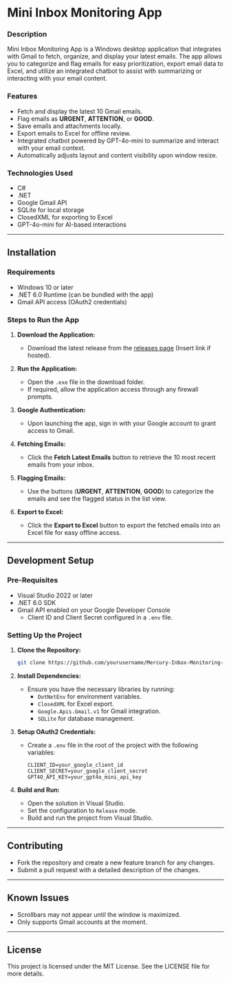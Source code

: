 # **Mini Inbox Monitoring App**

### **Description**

Mini Inbox Monitoring App is a Windows desktop application that integrates with Gmail to fetch, organize, and display your latest emails. The app allows you to categorize and flag emails for easy prioritization, export email data to Excel, and utilize an integrated chatbot to assist with summarizing or interacting with your email content.

### **Features**
- Fetch and display the latest 10 Gmail emails.
- Flag emails as **URGENT**, **ATTENTION**, or **GOOD**.
- Save emails and attachments locally.
- Export emails to Excel for offline review.
- Integrated chatbot powered by GPT-4o-mini to summarize and interact with your email context.
- Automatically adjusts layout and content visibility upon window resize.

### **Technologies Used**
- C#
- .NET
- Google Gmail API
- SQLite for local storage
- ClosedXML for exporting to Excel
- GPT-4o-mini for AI-based interactions

---

## **Installation**

### **Requirements**
- Windows 10 or later
- .NET 6.0 Runtime (can be bundled with the app)
- Gmail API access (OAuth2 credentials)

### **Steps to Run the App**
1. **Download the Application:**
   - Download the latest release from the [releases page](#) (Insert link if hosted).
   
2. **Run the Application:**
   - Open the `.exe` file in the download folder.
   - If required, allow the application access through any firewall prompts.

3. **Google Authentication:**
   - Upon launching the app, sign in with your Google account to grant access to Gmail.
   
4. **Fetching Emails:**
   - Click the **Fetch Latest Emails** button to retrieve the 10 most recent emails from your inbox.
   
5. **Flagging Emails:**
   - Use the buttons (**URGENT**, **ATTENTION**, **GOOD**) to categorize the emails and see the flagged status in the list view.

6. **Export to Excel:**
   - Click the **Export to Excel** button to export the fetched emails into an Excel file for easy offline access.

---

## **Development Setup**

### **Pre-Requisites**
- Visual Studio 2022 or later
- .NET 6.0 SDK
- Gmail API enabled on your Google Developer Console
  - Client ID and Client Secret configured in a `.env` file.

### **Setting Up the Project**
1. **Clone the Repository:**
   ```bash
   git clone https://github.com/yourusername/Mercury-Inbox-Monitoring-App.git
   ```
   
2. **Install Dependencies:**
   - Ensure you have the necessary libraries by running:
     - `DotNetEnv` for environment variables.
     - `ClosedXML` for Excel export.
     - `Google.Apis.Gmail.v1` for Gmail integration.
     - `SQLite` for database management.

3. **Setup OAuth2 Credentials:**
   - Create a `.env` file in the root of the project with the following variables:
     ```
     CLIENT_ID=your_google_client_id
     CLIENT_SECRET=your_google_client_secret
     GPT4O_API_KEY=your_gpt4o_mini_api_key
     ```

4. **Build and Run:**
   - Open the solution in Visual Studio.
   - Set the configuration to `Release` mode.
   - Build and run the project from Visual Studio.

---

## **Contributing**
- Fork the repository and create a new feature branch for any changes.
- Submit a pull request with a detailed description of the changes.

---

## **Known Issues**
- Scrollbars may not appear until the window is maximized.
- Only supports Gmail accounts at the moment.
  
---

## **License**
This project is licensed under the MIT License. See the LICENSE file for more details.

